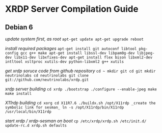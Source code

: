 # XRDP Server Compilation Guide


## Debian 6
_update system first, as root_
`apt-get update
apt-get upgrade
reboot`

_install required packages_
`apt-get install git autoconf libtool pkg-config gcc g++ make
apt-get install libssl-dev libpam0g-dev libjpeg-dev libx11-dev libxfixes-dev
apt-get install flex bison libxml2-dev intltool xsltproc xutils-dev python-libxml2 g++ xutils`

_get xrdp soruce code from github repository_
`cd ~
mkdir git
cd git
mkdir neutrinolabs
cd neutrinolabs
git clone git://github.com/neutrinolabs/xrdp.git`

_xrdp server building_
`cd xrdp
./bootstrap
./configure --enable-jpeg
make
make install`

_X11rdp building_
`cd xorg
cd X11R7.6
./buildx.sh /opt/X11rdp
_create the symbolic link for sesman_
ln -s /opt/X11rdp/bin/X11rdp /usr/local/bin/X11rdp`

_start xrdp / xrdp-sesman on boot_
`cp /etc/xrdp/xrdp.sh /etc/init.d/
update-rc.d xrdp.sh defaults`
